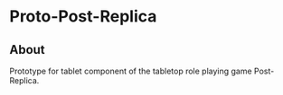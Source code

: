 # Proto-Post-Replica

## About

Prototype for tablet component of the tabletop role playing game Post-Replica.
